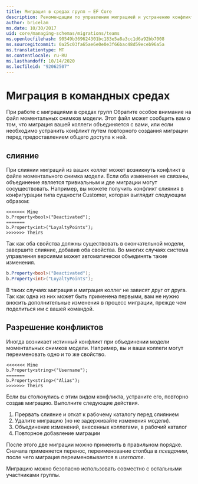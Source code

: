 ```yaml
---
title: Миграция в средах групп — EF Core
description: Рекомендации по управлению миграцией и устранению конфликтов в средах групп с помощью Entity Framework Core
author: bricelam
ms.date: 10/30/2017
uid: core/managing-schemas/migrations/teams
ms.openlocfilehash: 90549b369624301bc183e5a8a3cc1d6a92bb7008
ms.sourcegitcommit: 0a25c03fa65ae6e0e0e3f66bac48d59eceb96a5a
ms.translationtype: MT
ms.contentlocale: ru-RU
ms.lasthandoff: 10/14/2020
ms.locfileid: "92062507"
---
```

# <a name="migrations-in-team-environments"></a>Миграция в командных средах

При работе с миграциями в средах групп Обратите особое внимание на файл моментальных снимков модели. Этот файл может сообщить вам о том, что миграция вашей коллеги объединяется с вами, или если необходимо устранить конфликт путем повторного создания миграции перед предоставлением общего доступа к ней.

## <a name="merging"></a>слияние

При слиянии миграций из ваших коллег может возникнуть конфликт в файле моментального снимка модели. Если оба изменения не связаны, объединение является тривиальным и две миграции могут сосуществовать. Например, вы можете получить конфликт слияния в конфигурации типа сущности Customer, которая выглядит следующим образом:

```output
<<<<<<< Mine
b.Property<bool>("Deactivated");
=======
b.Property<int>("LoyaltyPoints");
>>>>>>> Theirs
```

Так как оба свойства должны существовать в окончательной модели, завершите слияние, добавив оба свойства. Во многих случаях система управления версиями может автоматически объединять такие изменения.

```csharp
b.Property<bool>("Deactivated");
b.Property<int>("LoyaltyPoints");
```

В таких случаях миграция и миграция коллег не зависят друг от друга. Так как одна из них может быть применена первыми, вам не нужно вносить дополнительные изменения в процесс миграции, прежде чем поделиться им с вашей командой.

## <a name="resolving-conflicts"></a>Разрешение конфликтов

Иногда возникает истинный конфликт при объединении модели моментальных снимков модели. Например, вы и ваши коллеги могут переименовать одно и то же свойство.

```output
<<<<<<< Mine
b.Property<string>("Username");
=======
b.Property<string>("Alias");
>>>>>>> Theirs
```

Если вы столкнулись с этим видом конфликта, устраните его, повторно создав миграцию. Выполните следующие действия.

1. Прервать слияние и откат к рабочему каталогу перед слиянием
2. Удалите миграцию (но не задерживайте изменения модели).
3. Объединение изменений, внесенных коллегами, в рабочий каталог
4. Повторное добавление миграции

После этого две миграции можно применить в правильном порядке. Сначала применяется перенос, переименование столбца в *псевдоним*, после чего миграция переименовывается в *username*.

Миграцию можно безопасно использовать совместно с остальными участниками группы.
